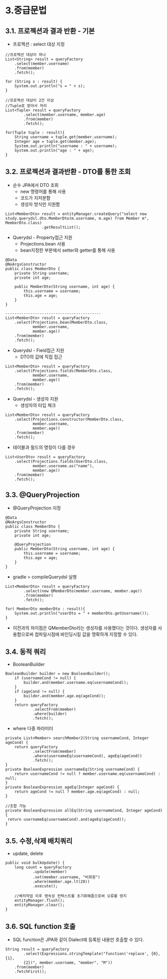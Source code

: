 # 3.중급문법

## 3.1. 프로젝션과 결과 반환 - 기본

- 프로젝션 : select 대상 지정

```code
//프로젝션 대상이 하나
List<String> result = queryFactory
    .select(member.username)
    .from(member)
    .fetch();

for (String s : result) {
    System.out.println("s = " + s);
}

//프로젝션 대상이 2건 이상
//Tuple로 받아서 처리
List<Tuple> result = queryFactory
        .select(member.username, member.age)
        .from(member)
        .fetch();

for(Tuple tuple : result){
    String username = tuple.get(member.username);
    Integer age = tuple.get(member.age);
    System.out.println("username : " + username);
    System.out.println("age : " + age);
}

```

## 3.2. 프로젝션과 결과반환 -  DTO를 통한 조회

- 순수 JPA에서 DTO 조회
  - new 명령어를 통해 사용
  - 코드가 지저분함
  - 생성자 방식만 지원함

```code
List<MemberDto> result = entityManager.createQuery("select new study.querydsl.dto.MemberDto(m.username, m.age) from Member m", MemberDto.class)
                .getResultList();
```

- Querydsl - Property접근 지원
  - Projections.bean 사용
  - bean지정한 부분에서 setter와 getter를 통해 사용

```code
@Data
@NoArgsConstructor
public class MemberDto {
    private String username;
    private int age;

    public MemberDto(String username, int age) {
        this.username = username;
        this.age = age;
    }
}

------------------------------------------
List<MemberDto> result = queryFactory
    .select(Projections.bean(MemberDto.class,
            member.username,
            member.age))
    .from(member)
    .fetch();
```

- Querydsl - Field접근 지원
  - DTO의 값에 직접 접근

```code
List<MemberDto> result = queryFactory
    .select(Projections.fields(MemberDto.class,
            member.username,
            member.age))
    .from(member)
    .fetch();
```

- Querydsl - 생성자 지원
  - 생성자의 타입 체크

```code
List<MemberDto> result = queryFactory
    .select(Projections.constructor(MemberDto.class,
            member.username,
            member.age))
    .from(member)
    .fetch();
```

- 테이블과 필드의 명칭이 다를 경우

```code
List<UserDto> result = queryFactory
    .select(Projections.fields(UserDto.class,
            member.username.as("name"),
            member.age))
    .from(member)
    .fetch();
```

## 3.3. @QueryProjection

- @QueryProjection 지정

```code
@Data
@NoArgsConstructor
public class MemberDto {
    private String username;
    private int age;

    @QueryProjection
    public MemberDto(String username, int age) {
        this.username = username;
        this.age = age;
    }
}

```

- gradle > compileQuerydsl 실행

```code
List<MemberDto> result = queryFactory
        .select(new QMemberDto(member.username, member.age))
        .from(member)
        .fetch();

for( MemberDto memberDto : result){
    System.out.println("userDto = " + memberDto.getUsername());
}
```

- 이전과의 차이점은 QMemberDto라는 생성자를 사용했다는 것이다. 생성자를 사용함으로써 컴파일시점에 바인딩시킬 값을 명확하게 지정할 수 있다.

## 3.4. 동적 쿼리

- BooleanBuilder

```code
BooleanBuilder builder = new BooleanBuilder();
    if (usernameCond != null) {
        builder.and(member.username.eq(usernameCond));
    }
    if (ageCond != null) {
        builder.and(member.age.eq(ageCond));
    }
    return queryFactory
            .selectFrom(member)
            .where(builder)
            .fetch();
```

- where 다중 파라미터

```code
private List<Member> searchMember2(String usernameCond, Integer ageCond) {
    return queryFactory
            .selectFrom(member)
            .where(usernameEq(usernameCond), ageEq(ageCond))
            .fetch();
}
private BooleanExpression usernameEq(String usernameCond) {
    return usernameCond != null ? member.username.eq(usernameCond) : null;
}
private BooleanExpression ageEq(Integer ageCond) {
    return ageCond != null ? member.age.eq(ageCond) : null;
}
```

```code
//조합 가능
private BooleanExpression allEq(String usernameCond, Integer ageCond) {
 return usernameEq(usernameCond).and(ageEq(ageCond));
}
```

## 3.5. 수정,삭제 배치쿼리

- update, delete

```code
public void bulkUpdate() {
    long count = queryFactory
            .update(member)
            .set(member.username, "비회원")
            .where(member.age.lt(28))
            .execute();

    //배치작업 이후 영속성 컨텍스트를 초기화해줌으로써 오류를 방지
    entityManager.flush();
    entityManager.clear();
}
```

## 3.6. SQL function 호출

- SQL function은 JPA와 같이 Dialect에 등록된 내용만 호출할 수 있다.

```code
String result = queryFactory
        .select(Expressions.stringTemplate("function('replace', {0}, {1},
        {2})", member.username, "member", "M"))
    .from(member)
    .fetchFirst();
```
